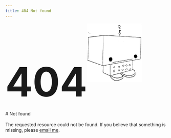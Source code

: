 ```yaml
---
title: 404 Not found
---
```


<div style="height: 100%; width: 100%; display:inline-block">
  <div markdown=1 style="float: left">
<h1 style="font-size: 9em; line-height: 0.1">404</h1>
# Not found
  </div>
  <div style="float: left">
    <img src="/files/robot.png" title="smee" alt="SMEE room not found" style="height: 13em; width: auto">
  </div>
</div>

The requested resource could not be found.
If you believe that something is missing,
please [email me](mailto:nhtnhanbn@gmail.com).
